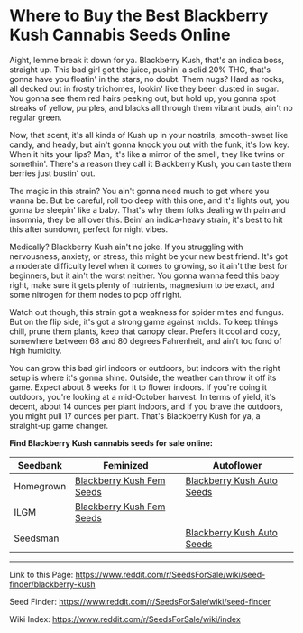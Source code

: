 # Where to Buy the Best Blackberry Kush Cannabis Seeds Online

Aight, lemme break it down for ya. Blackberry Kush, that's an indica boss, straight up. This bad girl got the juice, pushin' a solid 20% THC, that's gonna have you floatin' in the stars, no doubt. Them nugs? Hard as rocks, all decked out in frosty trichomes, lookin' like they been dusted in sugar. You gonna see them red hairs peeking out, but hold up, you gonna spot streaks of yellow, purples, and blacks all through them vibrant buds, ain't no regular green.

Now, that scent, it's all kinds of Kush up in your nostrils, smooth-sweet like candy, and heady, but ain't gonna knock you out with the funk, it's low key. When it hits your lips? Man, it's like a mirror of the smell, they like twins or somethin'. There's a reason they call it Blackberry Kush, you can taste them berries just bustin' out.

The magic in this strain? You ain't gonna need much to get where you wanna be. But be careful, roll too deep with this one, and it's lights out, you gonna be sleepin' like a baby. That's why them folks dealing with pain and insomnia, they be all over this. Bein' an indica-heavy strain, it's best to hit this after sundown, perfect for night vibes.

Medically? Blackberry Kush ain't no joke. If you struggling with nervousness, anxiety, or stress, this might be your new best friend. It's got a moderate difficulty level when it comes to growing, so it ain't the best for beginners, but it ain't the worst neither. You gonna wanna feed this baby right, make sure it gets plenty of nutrients, magnesium to be exact, and some nitrogen for them nodes to pop off right.

Watch out though, this strain got a weakness for spider mites and fungus. But on the flip side, it's got a strong game against molds. To keep things chill, prune them plants, keep that canopy clear. Prefers it cool and cozy, somewhere between 68 and 80 degrees Fahrenheit, and ain't too fond of high humidity.

You can grow this bad girl indoors or outdoors, but indoors with the right setup is where it's gonna shine. Outside, the weather can throw it off its game. Expect about 8 weeks for it to flower indoors. If you're doing it outdoors, you're looking at a mid-October harvest. In terms of yield, it's decent, about 14 ounces per plant indoors, and if you brave the outdoors, you might pull 17 ounces per plant. That's Blackberry Kush for ya, a straight-up game changer.

**Find Blackberry Kush cannabis seeds for sale online:**

| Seedbank  | Feminized | Autoflower |
|-----------|-----------|------------|
| Homegrown | [Blackberry Kush Fem Seeds](https://homegrowncannabisco.com/products/blackberry-kush-feminized-marijuana-seeds?a_aid=sale) | [Blackberry Kush Auto Seeds](https://homegrowncannabisco.com/blackberry-autoflower-marijuana-seeds?aff=2191) |
| ILGM      | [Blackberry Kush Fem Seeds](https://ilgm.com/products/blackberry-kush-feminized-seeds?aff=2191) |   |
| Seedsman  |   | [Blackberry Kush Auto Seeds](https://www.seedsman.com/auto-blackberry-kush-feminised-seeds?a_aid=56f632ea3916c) |

___

Link to this Page: https://www.reddit.com/r/SeedsForSale/wiki/seed-finder/blackberry-kush

Seed Finder: https://www.reddit.com/r/SeedsForSale/wiki/seed-finder

Wiki Index: https://www.reddit.com/r/SeedsForSale/wiki/index
